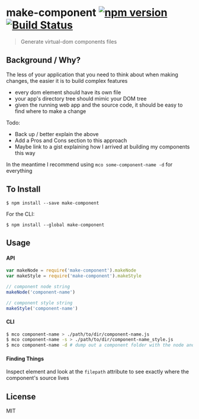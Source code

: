make-component [![npm version](https://badge.fury.io/js/make-component.svg)](http://badge.fury.io/js/make-component) [![Build Status](https://travis-ci.org/chinedufn/make-component.svg?branch=master)](https://travis-ci.org/chinedufn/make-component)
==============

> Generate virtual-dom components files

## Background / Why?

The less of your application that you need to think about when making changes, the easier it is to build complex features

- every dom element should have its own file
- your app's directory tree should mimic your DOM tree
- given the running web app and the source code, it should be easy to find where to make a change

Todo:

- Back up / better explain the above
- Add a Pros and Cons section to this approach
- Maybe link to a gist explaining how I arrived at building my components this way

In the meantime I recommend using `mco some-component-name -d` for everything

## To Install

```
$ npm install --save make-component
```

For the CLI:

```
$ npm install --global make-component
```

## Usage

#### API

```js
var makeNode = require('make-component').makeNode
var makeStyle = require('make-component').makeStyle

// component node string
makeNode('component-name')

// component style string
makeStyle('component-name')
```

#### CLI

```sh
$ mco component-name > ./path/to/dir/component-name.js
$ mco component-name -s > ./path/to/dir/component-name_style.js
$ mco component-name -d # dump out a component folder with the node and its styles
```

#### Finding Things

Inspect element and look at the `filepath` attribute to see exactly where the component's source lives

## License

MIT
